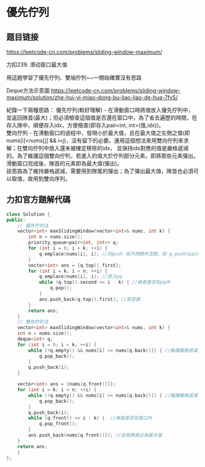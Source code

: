 # 優先佇列

## 题目链接

https://leetcode-cn.com/problems/sliding-window-maximum/

力扣239. 滑动窗口最大值

用這題學習了優先佇列、雙端佇列~~一開始確實沒有思路    

Deque方法示意圖  https://leetcode-cn.com/problems/sliding-window-maximum/solution/zhe-hui-yi-miao-dong-bu-liao-liao-de-hua-7fy5/

紀錄一下兩種思路：
優先佇列(較好理解) - 在滑動窗口時將值放入優先佇列中，並返回隊首(最大)；但必須檢查這個值是否還在窗口中，為了省去遍歷的時間，在存入隊中，順便存入idx，方便檢查(即存入pair<int, int>(值,idx))。     
雙向佇列 - 在滑動窗口的過程中，發現小於最大值，且在最大值之左側之值(即nums[i]<nums[j] && i<j)，沒有留下的必要。運用這個想法來用雙向佇列來求解；在雙向佇列中放入還未被確定移除的idx，
並保持idx對應的值是嚴格遞減的。為了維護這個雙向佇列，若進入的值大於佇列部分元素，即將那些元素彈出。滑動窗口完成後，隊首的元素即為最大值(彈出)。    
該思路為了維持嚴格遞減，需要用到隊尾的彈出；為了彈出最大值，隊首也必須可以取值，故用到雙向序列。    

力扣官方題解代碼
---------------------------------------

```cpp
class Solution {
public:
    // 優先佇列法
    vector<int> maxSlidingWindow(vector<int>& nums, int k) {
        int n = nums.size();
        priority_queue<pair<int, int>> q;
        for (int i = 0; i < k; ++i) {
            q.emplace(nums[i], i); //同push 但不用額外空間，如 q.push(pair<int, int>(nums[i], i))
        }
        vector<int> ans = {q.top().first};
        for (int i = k; i < n; ++i) {
            q.emplace(nums[i], i); //放入pq
            while (q.top().second <= i - k) { //檢查是否在pq中
                q.pop();
            }
            ans.push_back(q.top().first); //寫答案
        }
        return ans;
    }
    // 雙向佇列法
    vector<int> maxSlidingWindow(vector<int>& nums, int k) {
    int n = nums.size();
    deque<int> q;
    for (int i = 0; i < k; ++i) {
        while (!q.empty() && nums[i] >= nums[q.back()]) { //維護嚴格遞減
            q.pop_back();
        }
        q.push_back(i);
    }

    vector<int> ans = {nums[q.front()]};
    for (int i = k; i < n; ++i) {
        while (!q.empty() && nums[i] >= nums[q.back()]) { //維護嚴格遞減
            q.pop_back();
        }
        q.push_back(i);
        while (q.front() <= i - k) {  //檢查是否在窗口內
            q.pop_front();
        }
        ans.push_back(nums[q.front()]); //此時隊首必為最大值
    }
    return ans;
    }
};

```
